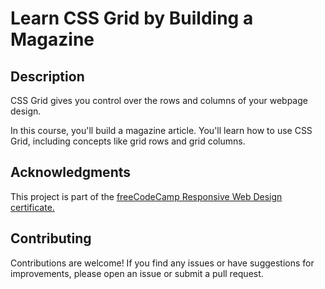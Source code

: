 # Learn CSS Grid by Building a Magazine

## Description

CSS Grid gives you control over the rows and columns of your webpage design.

In this course, you'll build a magazine article. You'll learn how to use CSS Grid, including concepts like grid rows and grid columns.

## Acknowledgments

This project is part of the [freeCodeCamp Responsive Web Design certificate.](https://www.freecodecamp.org/learn/2022/responsive-web-design/)

## Contributing

Contributions are welcome! If you find any issues or have suggestions for improvements, please open an issue or submit a pull request.
